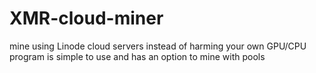# XMR-cloud-miner
mine using Linode cloud servers instead of harming your own GPU/CPU
program is simple to use 
and has an option to mine with pools

